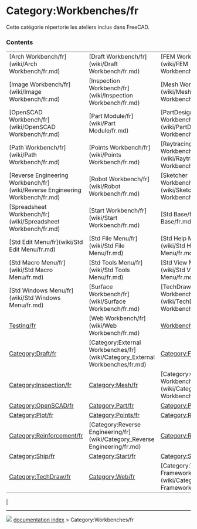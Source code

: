 # Category:Workbenches/fr
Cette catégorie répertorie les ateliers inclus dans FreeCAD.

### Contents

|     |     |     |
| --- | --- | --- |
| [Arch Workbench/fr](wiki/Arch Workbench/fr.md) | [Draft Workbench/fr](wiki/Draft Workbench/fr.md) | [FEM Workbench/fr](wiki/FEM Workbench/fr.md) |
| [Image Workbench/fr](wiki/Image Workbench/fr.md) | [Inspection Workbench/fr](wiki/Inspection Workbench/fr.md) | [Mesh Workbench/fr](wiki/Mesh Workbench/fr.md) |
| [OpenSCAD Workbench/fr](wiki/OpenSCAD Workbench/fr.md) | [Part Module/fr](wiki/Part Module/fr.md) | [PartDesign Workbench/fr](wiki/PartDesign Workbench/fr.md) |
| [Path Workbench/fr](wiki/Path Workbench/fr.md) | [Points Workbench/fr](wiki/Points Workbench/fr.md) | [Raytracing Workbench/fr](wiki/Raytracing Workbench/fr.md) |
| [Reverse Engineering Workbench/fr](wiki/Reverse Engineering Workbench/fr.md) | [Robot Workbench/fr](wiki/Robot Workbench/fr.md) | [Sketcher Workbench/fr](wiki/Sketcher Workbench/fr.md) |
| [Spreadsheet Workbench/fr](wiki/Spreadsheet Workbench/fr.md) | [Start Workbench/fr](wiki/Start Workbench/fr.md) | [Std Base/fr](wiki/Std Base/fr.md) |
| [Std Edit Menu/fr](wiki/Std Edit Menu/fr.md) | [Std File Menu/fr](wiki/Std File Menu/fr.md) | [Std Help Menu/fr](wiki/Std Help Menu/fr.md) |
| [Std Macro Menu/fr](wiki/Std Macro Menu/fr.md) | [Std Tools Menu/fr](wiki/Std Tools Menu/fr.md) | [Std View Menu/fr](wiki/Std View Menu/fr.md) |
| [Std Windows Menu/fr](wiki/Std Windows Menu/fr.md) | [Surface Workbench/fr](wiki/Surface Workbench/fr.md) | [TechDraw Workbench/fr](wiki/TechDraw Workbench/fr.md) |
| [Testing/fr](wiki/Testing/fr.md) | [Web Workbench/fr](wiki/Web Workbench/fr.md) | [Workbenches/fr](wiki/Workbenches/fr.md) |
| [Category:Draft/fr](wiki/Category_Draft/fr.md) | [Category:External Workbenches/fr](wiki/Category_External Workbenches/fr.md) | [Category:FEM/fr](wiki/Category_FEM/fr.md) |
| [Category:Inspection/fr](wiki/Category_Inspection/fr.md) | [Category:Mesh/fr](wiki/Category_Mesh/fr.md) | [Category:Obsolete Workbenches/fr](wiki/Category_Obsolete Workbenches/fr.md) |
| [Category:OpenSCAD/fr](wiki/Category_OpenSCAD/fr.md) | [Category:Part/fr](wiki/Category_Part/fr.md) | [Category:Path/fr](wiki/Category_Path/fr.md) |
| [Category:Plot/fr](wiki/Category_Plot/fr.md) | [Category:Points/fr](wiki/Category_Points/fr.md) | [Category:Raytracing/fr](wiki/Category_Raytracing/fr.md) |
| [Category:Reinforcement/fr](wiki/Category_Reinforcement/fr.md) | [Category:Reverse Engineering/fr](wiki/Category_Reverse Engineering/fr.md) | [Category:Robot/fr](wiki/Category_Robot/fr.md) |
| [Category:Ship/fr](wiki/Category_Ship/fr.md) | [Category:Start/fr](wiki/Category_Start/fr.md) | [Category:Surface/fr](wiki/Category_Surface/fr.md) |
| [Category:TechDraw/fr](wiki/Category_TechDraw/fr.md) | [Category:Web/fr](wiki/Category_Web/fr.md) | [Category:Test Framework/fr](wiki/Category_Test Framework/fr.md) |
|



---
![](images/Right_arrow.png) [documentation index](../README.md) > Category:Workbenches/fr

